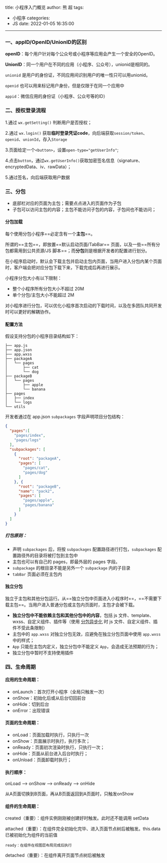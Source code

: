 title: 小程序入门概览
author: 熊 超
tags:
  - 小程序
categories:
  - JS
date: 2022-01-05 16:35:00
---
<!-- more -->



### 一、appID/OpenID/UnionID的区别

**openID**：每个用户针对每个公众号或小程序等应用会产生一个安全的OpenID。

**UnionID**：同一个用户在不同的应用（小程序、公众号），unionid是相同的。



`unionid` 是用户的身份证，不同应用间识别用户的唯一性只可以用unionid。

`openid` 也可以用来标记用户身份，但是仅限于在同一个应用中

`appid`：微信应用的身份证（小程序、公众号等的ID）



### 二、授权登录流程

1.通过 `wx.getSetting()` 判断用户是否授权；

2.通过 `wx.login()` 获取**临时登录凭证code**，向后端获取`session/token`、`openid`、`unionId`，存入`Storage`

3.页面给定一个`<button>`，设置`open-type="getUserInfo"`;

4.点击`button`，通过`wx.getUserInfo()`获取加密签名信息（signature、encryptedData、iv、rawData）；

5.通过签名，向后端获取用户数据



### 三、分包

- 底部栏对应的页面为主包；需要点点进入的页面作为子包
- 子包可以访问主包的内容；主包不能访问子包的内容，子包间也不能访问；

#### 分包加载

每个使用分包小程序==必定含有一个**主包**==。

所谓的==主包==，即放置==默认启动页面/TabBar== 页面，以及一些==所有分包都需用到公共资源/JS 脚本==；而**分包**则是根据开发者的配置进行划分。

在小程序启动时，默认会下载主包并启动主包内页面，当用户进入分包内某个页面时，客户端会把对应分包下载下来，下载完成后再进行展示。

小程序分包大小有以下限制：

- 整个小程序所有分包大小不超过 20M
- 单个分包/主包大小不能超过 2M

对小程序进行分包，可以优化小程序首次启动的下载时间，以及在多团队共同开发时可以更好的解耦协作。



#### 配置方法

假设支持分包的小程序目录结构如下：

```text
├── app.js
├── app.json
├── app.wxss
├── packageA
│   └── pages
│       ├── cat
│       └── dog
├── packageB
│   └── pages
│       ├── apple
│       └── banana
├── pages
│   ├── index
│   └── logs
└── utils
```

开发者通过在 app.json `subpackages` 字段声明项目分包结构：

```json
{
  "pages":[
    "pages/index",
    "pages/logs"
  ],
  "subpackages": [
    {
      "root": "packageA",
      "pages": [
        "pages/cat",
        "pages/dog"
      ]
    }, {
      "root": "packageB",
      "name": "pack2",
      "pages": [
        "pages/apple",
        "pages/banana"
      ]
    }
  ]
}
```



##### 打包原则：

- 声明 `subpackages` 后，将按 `subpackages` 配置路径进行打包，`subpackages` 配置路径外的目录将被打包到主包中
- 主包也可以有自己的 pages，即最外层的 pages 字段。
- `subpackage` 的根目录不能是另外一个 `subpackage` 内的子目录
- `tabBar` 页面必须在主包内



#### 独立分包

独立于主包和其他分包运行。从==独立分包中页面进入小程序时==，==不需要下载主包==。当用户进入普通分包或主包内页面时，主包才会被下载。

- **独立分包中不能依赖主包和其他分包中的内容**，包括 js 文件、template、wxss、自定义组件、插件等（使用 [分包异步化](https://developers.weixin.qq.com/miniprogram/dev/framework/subpackages/async.html) 时 js 文件、自定义组件、插件不受此条限制）
- 主包中的 `app.wxss` 对独立分包无效，应避免在独立分包页面中使用 `app.wxss` 中的样式；
- `App` 只能在主包内定义，独立分包中不能定义 `App`，会造成无法预期的行为；
- 独立分包中暂时不支持使用插件



### 四、生命周期

#### 应用的生命周期：

- onLaunch：首次打开小程序（全局只触发一次）
- onShow：初始化后或从后台切回前台
- onHide：切到后台
- onError：出现错误

#### 页面的生命周期：

- onLoad：页面加载时执行，只执行一次
- onShow：页面展示时执行，执行多次；
- onReady：页面初次渲染时执行，只执行一次；
- onHide：页面从前台进入后台时执行；
- onUnload：页面卸载时执行；

#### 执行顺序：

onLoad --> onShow --> onReady --> onHide

从A页面切换到B页面，再从B页面返回到A页面时，只触发onShow

#### 组件的生命周期：

created（重要）：组件实例刚刚被创建好时触发。此时还不能调用 setData

attached（重要）：在组件完全初始化完毕、进入页面节点树后被触发。this.data 已被初始化为组件的当前值

`ready：在组件在视图层布局完成后执行`

detached（重要）：在组件离开页面节点树后被触发

